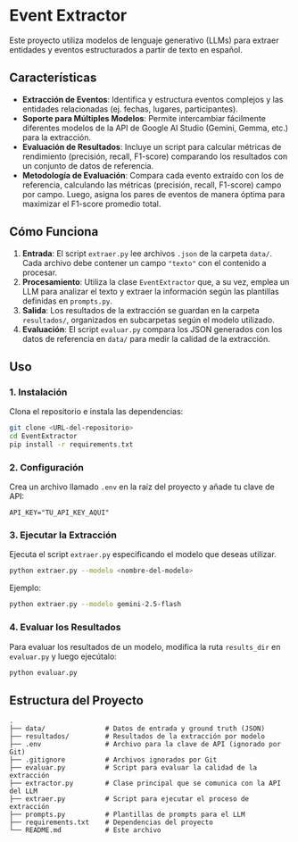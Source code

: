 # Event Extractor

Este proyecto utiliza modelos de lenguaje generativo (LLMs) para extraer entidades y eventos estructurados a partir de texto en español.

## Características

- **Extracción de Eventos**: Identifica y estructura eventos complejos y las entidades relacionadas (ej. fechas, lugares, participantes).
- **Soporte para Múltiples Modelos**: Permite intercambiar fácilmente diferentes modelos de la API de Google AI Studio (Gemini, Gemma, etc.) para la extracción.
- **Evaluación de Resultados**: Incluye un script para calcular métricas de rendimiento (precisión, recall, F1-score) comparando los resultados con un conjunto de datos de referencia.
- **Metodología de Evaluación**: Compara cada evento extraído con los de referencia, calculando las métricas (precisión, recall, F1-score) campo por campo. Luego, asigna los pares de eventos de manera óptima para maximizar el F1-score promedio total.

## Cómo Funciona

1.  **Entrada**: El script `extraer.py` lee archivos `.json` de la carpeta `data/`. Cada archivo debe contener un campo `"texto"` con el contenido a procesar.
2.  **Procesamiento**: Utiliza la clase `EventExtractor` que, a su vez, emplea un LLM para analizar el texto y extraer la información según las plantillas definidas en `prompts.py`.
3.  **Salida**: Los resultados de la extracción se guardan en la carpeta `resultados/`, organizados en subcarpetas según el modelo utilizado.
4.  **Evaluación**: El script `evaluar.py` compara los JSON generados con los datos de referencia en `data/` para medir la calidad de la extracción.

## Uso

### 1. Instalación

Clona el repositorio e instala las dependencias:

```bash
git clone <URL-del-repositorio>
cd EventExtractor
pip install -r requirements.txt
```

### 2. Configuración

Crea un archivo llamado `.env` en la raíz del proyecto y añade tu clave de API:

```
API_KEY="TU_API_KEY_AQUI"
```

### 3. Ejecutar la Extracción

Ejecuta el script `extraer.py` especificando el modelo que deseas utilizar.

```bash
python extraer.py --modelo <nombre-del-modelo>
```

Ejemplo:
```bash
python extraer.py --modelo gemini-2.5-flash
```

### 4. Evaluar los Resultados

Para evaluar los resultados de un modelo, modifica la ruta `results_dir` en `evaluar.py` y luego ejecútalo:

```bash
python evaluar.py
```

## Estructura del Proyecto

```
.
├── data/               # Datos de entrada y ground truth (JSON)
├── resultados/         # Resultados de la extracción por modelo
├── .env                # Archivo para la clave de API (ignorado por Git)
├── .gitignore          # Archivos ignorados por Git
├── evaluar.py          # Script para evaluar la calidad de la extracción
├── extractor.py        # Clase principal que se comunica con la API del LLM
├── extraer.py          # Script para ejecutar el proceso de extracción
├── prompts.py          # Plantillas de prompts para el LLM
├── requirements.txt    # Dependencias del proyecto
└── README.md           # Este archivo
```
